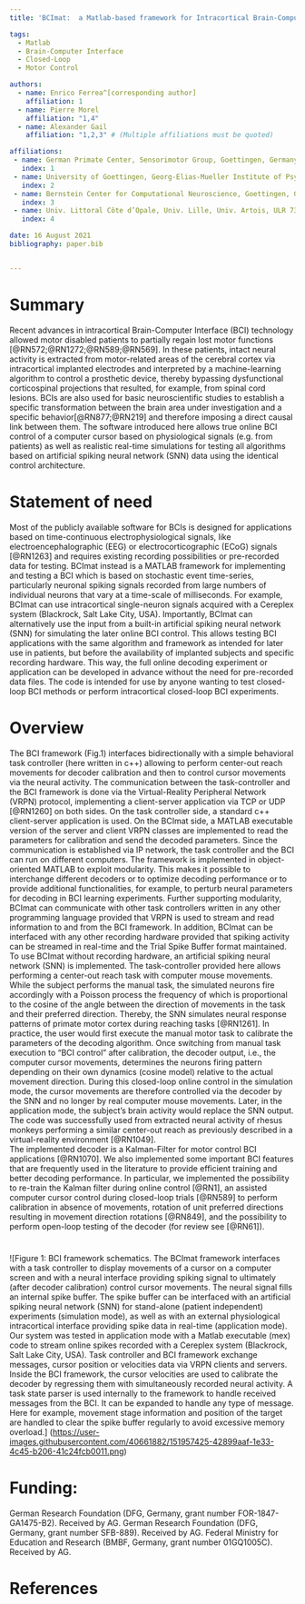 ```yaml
---
title: 'BCImat:  a Matlab-based framework for Intracortical Brain-Computer Interfaces and their simulation with an artificial spiking neural network'

tags:
  - Matlab
  - Brain-Computer Interface
  - Closed-Loop
  - Motor Control

authors:
  - name: Enrico Ferrea^[corresponding author]
    affiliation: 1
  - name: Pierre Morel
    affiliation: "1,4" 
  - name: Alexander Gail
    affiliation: "1,2,3" # (Multiple affiliations must be quoted)

affiliations:
 - name: German Primate Center, Sensorimotor Group, Goettingen, Germany
   index: 1
 - name: University of Goettingen, Georg-Elias-Mueller Institute of Psychology, Goettingen, Germany
   index: 2
 - name: Bernstein Center for Computational Neuroscience, Goettingen, Germany
   index: 3
 - name: Univ. Littoral Côte d’Opale, Univ. Lille, Univ. Artois, ULR 7369 - URePSSS - Unité de Recherche Pluridisciplinaire Sport Santé Société, F-59140 Dunkerque, France
   index: 4

date: 16 August 2021
bibliography: paper.bib


---
```


# Summary
Recent advances in intracortical Brain-Computer Interface (BCI) technology allowed motor disabled patients to partially regain lost motor functions [@RN572;@RN1272;@RN589;@RN569]. In these patients, intact neural activity is extracted from motor-related areas of the cerebral cortex via intracortical implanted electrodes and interpreted by a machine-learning algorithm to control a prosthetic device, thereby bypassing dysfunctional corticospinal projections that resulted, for example, from spinal cord lesions.  BCIs are also used for basic neuroscientific studies to establish a specific transformation between the brain area under investigation and a specific behavior[@RN877;@RN219] and therefore imposing a direct causal link between them. The software introduced here allows true online BCI control of a computer cursor based on physiological signals (e.g. from patients) as well as realistic real-time simulations for testing all algorithms based on artificial spiking neural network (SNN) data using the identical control architecture.

# Statement of need
Most of the publicly available software for BCIs is designed for applications based on time-continuous electrophysiological signals, like electroencephalographic (EEG) or electrocorticographic (ECoG) signals [@RN1263] and requires existing recording possibilities or pre-recorded data for testing. BCImat instead is a MATLAB framework for implementing and testing a BCI which is based on stochastic event time-series, particularly neuronal spiking signals recorded from large numbers of individual neurons that vary at a time-scale of milliseconds. For example, BCImat can use intracortical single-neuron signals acquired with a Cereplex system (Blackrock, Salt Lake City, USA). Importantly, BCImat can alternatively use the input from a built-in artificial spiking neural network (SNN) for simulating the later online BCI control. This allows testing BCI applications with the same algorithm and framework as intended for later use in patients, but before the availability of implanted subjects and specific recording hardware. This way, the full online decoding experiment or application can be developed in advance without the need for pre-recorded data files. 
The code is intended for use by anyone wanting to test closed-loop BCI methods or perform intracortical closed-loop BCI experiments.

# Overview
The BCI framework (Fig.1) interfaces bidirectionally with a simple behavioral task controller (here written in c++) allowing to perform center-out reach movements for decoder calibration and then to control cursor movements via the neural activity. The communication between the task-controller and the BCI framework is done via the Virtual-Reality Peripheral Network (VRPN) protocol, implementing a client-server application via TCP or UDP [@RN1260] on both sides. On the task controller side, a standard c++ client-server application is used. On the BCImat side, a MATLAB executable version of the server and client VRPN classes are implemented to read the parameters for calibration and send the decoded parameters. Since the communication is established via IP network, the task controller and the BCI can run on different computers. 
The framework is implemented in object-oriented MATLAB to exploit modularity. This makes it possible to interchange different decoders or to optimize decoding performance or to provide additional functionalities, for example, to perturb neural parameters for decoding in BCI learning experiments. Further supporting modularity, BCImat can communicate with other task controllers written in any other programming language provided that VRPN is used to stream and read information to and from the BCI framework. In addition, BCImat can be interfaced with any other recording hardware provided that spiking activity can be streamed in real-time and the Trial Spike Buffer format maintained.
To use BCImat without recording hardware, an artificial spiking neural network (SNN) is implemented. The task-controller provided here allows performing a center-out reach task with computer mouse movements. While the subject performs the manual task, the simulated neurons fire accordingly with a Poisson process the frequency of which is proportional to the cosine of the angle between the direction of movements in the task and their preferred direction. Thereby, the SNN simulates neural response patterns of primate motor cortex during reaching tasks [@RN1261]. In practice, the user would first execute the manual motor task to calibrate the parameters of the decoding algorithm. Once switching from manual task execution to “BCI control” after calibration, the decoder output, i.e., the computer cursor movements, determines the neurons firing pattern depending on their own dynamics (cosine model) relative to the actual movement direction. During this closed-loop online control in the simulation mode, the cursor movements are therefore controlled via the decoder by the SNN and no longer by real computer mouse movements. Later, in the application mode, the subject’s brain activity would replace the SNN output. The code was successfully used from extracted neural activity of rhesus monkeys performing a similar center-out reach as previously described in a virtual-reality environment [@RN1049].  
The implemented decoder is a Kalman-Filter for motor control BCI applications [@RN1070].   We also implemented some important BCI features that are frequently used in the literature to provide efficient training and better decoding performance. In particular, we implemented the possibility to re-train the Kalman filter during online control [@RN1], an assisted computer cursor control during closed-loop trials [@RN589] to perform calibration in absence of movements, rotation of unit preferred directions resulting in movement direction rotations [@RN849], and the possibility to perform open-loop testing of the decoder (for review see [@RN61]).

#



![Figure 1: BCI framework schematics. The BCImat framework interfaces with a task controller to display movements of a cursor on a computer screen and with a neural interface providing spiking signal to ultimately (after decoder calibration) control cursor movements. The neural signal fills an internal spike buffer. The spike buffer can be interfaced with an artificial spiking neural network (SNN) for stand-alone (patient independent) experiments (simulation mode), as well as with an external physiological intracortical interface providing spike data in real-time (application mode). Our system was tested in application mode with a Matlab executable (mex) code to stream online spikes recorded with a Cereplex system (Blackrock, Salt Lake City, USA). Task controller and BCI framework exchange messages, cursor position or velocities data via VRPN clients and servers. Inside the BCI framework, the cursor velocities are used to calibrate the decoder by regressing them with simultaneously recorded neural activity.  A task state parser is used internally to the framework to handle received messages from the BCI. It can be expanded to handle any type of message. Here for example, movement stage information and position of the target are handled to clear the spike buffer regularly to avoid excessive memory overload.] (https://user-images.githubusercontent.com/40661882/151957425-42899aaf-1e33-4c45-b206-41c24fcb0011.png)



# Funding:
German Research Foundation (DFG, Germany, grant number FOR-1847-GA1475-B2). Received by AG.
German Research Foundation (DFG, Germany, grant number SFB-889). Received by AG.
Federal Ministry for Education and Research (BMBF, Germany, grant number 01GQ1005C). Received by AG.


# References

